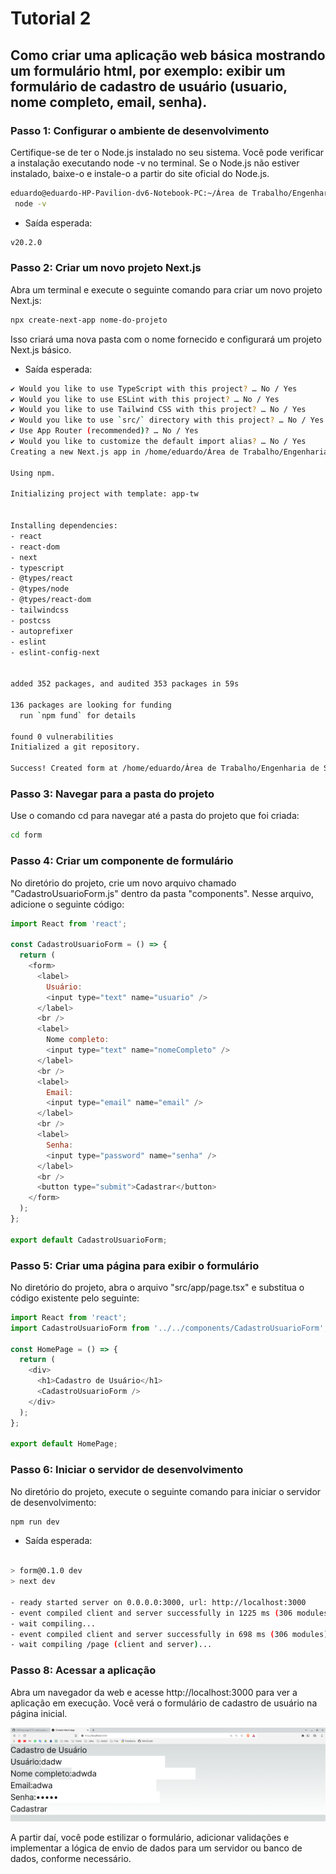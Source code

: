 # Tutorial 2 
## Como criar uma aplicação web básica mostrando um formulário html, por exemplo: exibir um formulário de cadastro de usuário (usuario, nome completo, email, senha).

### Passo 1: Configurar o ambiente de desenvolvimento
Certifique-se de ter o Node.js instalado no seu sistema. Você pode verificar a instalação executando node -v no terminal. Se o Node.js não estiver instalado, baixe-o e instale-o a partir do site oficial do Node.js.

```bash
eduardo@eduardo-HP-Pavilion-dv6-Notebook-PC:~/Área de Trabalho/Engenharia de Software II/Tutoriais/T2$
 node -v
```
- Saída esperada:
 
```bash
v20.2.0
```

### Passo 2: Criar um novo projeto Next.js

Abra um terminal e execute o seguinte comando para criar um novo projeto Next.js:

```bash
npx create-next-app nome-do-projeto
```

Isso criará uma nova pasta com o nome fornecido e configurará um projeto Next.js básico.
- Saída esperada:

```bash
✔ Would you like to use TypeScript with this project? … No / Yes
✔ Would you like to use ESLint with this project? … No / Yes
✔ Would you like to use Tailwind CSS with this project? … No / Yes
✔ Would you like to use `src/` directory with this project? … No / Yes
✔ Use App Router (recommended)? … No / Yes
✔ Would you like to customize the default import alias? … No / Yes
Creating a new Next.js app in /home/eduardo/Área de Trabalho/Engenharia de Software II/Tutoriais/T2/form.

Using npm.

Initializing project with template: app-tw 


Installing dependencies:
- react
- react-dom
- next
- typescript
- @types/react
- @types/node
- @types/react-dom
- tailwindcss
- postcss
- autoprefixer
- eslint
- eslint-config-next


added 352 packages, and audited 353 packages in 59s

136 packages are looking for funding
  run `npm fund` for details

found 0 vulnerabilities
Initialized a git repository.

Success! Created form at /home/eduardo/Área de Trabalho/Engenharia de Software II/Tutoriais/T2/form
```

### Passo 3: Navegar para a pasta do projeto
Use o comando cd para navegar até a pasta do projeto que foi criada:

```bash
cd form
```

### Passo 4: Criar um componente de formulário
No diretório do projeto, crie um novo arquivo chamado "CadastroUsuarioForm.js" dentro da pasta "components". Nesse arquivo, adicione o seguinte código:

```javascript
import React from 'react';

const CadastroUsuarioForm = () => {
  return (
    <form>
      <label>
        Usuário:
        <input type="text" name="usuario" />
      </label>
      <br />
      <label>
        Nome completo:
        <input type="text" name="nomeCompleto" />
      </label>
      <br />
      <label>
        Email:
        <input type="email" name="email" />
      </label>
      <br />
      <label>
        Senha:
        <input type="password" name="senha" />
      </label>
      <br />
      <button type="submit">Cadastrar</button>
    </form>
  );
};

export default CadastroUsuarioForm;
```

### Passo 5: Criar uma página para exibir o formulário
No diretório do projeto, abra o arquivo "src/app/page.tsx" e substitua o código existente pelo seguinte:

```javascript
import React from 'react';
import CadastroUsuarioForm from '../../components/CadastroUsuarioForm';

const HomePage = () => {
  return (
    <div>
      <h1>Cadastro de Usuário</h1>
      <CadastroUsuarioForm />
    </div>
  );
};

export default HomePage;
```

### Passo 6: Iniciar o servidor de desenvolvimento
No diretório do projeto, execute o seguinte comando para iniciar o servidor de desenvolvimento:

```bash
npm run dev
```

- Saída esperada:
```bash

> form@0.1.0 dev
> next dev

- ready started server on 0.0.0.0:3000, url: http://localhost:3000
- event compiled client and server successfully in 1225 ms (306 modules)
- wait compiling...
- event compiled client and server successfully in 698 ms (306 modules)
- wait compiling /page (client and server)...
```

### Passo 8: Acessar a aplicação
Abra um navegador da web e acesse http://localhost:3000 para ver a aplicação em execução. Você verá o formulário de cadastro de usuário na página inicial.

![Formulário de cadastro](Imagens/formularioCadastro.png)

A partir daí, você pode estilizar o formulário, adicionar validações e implementar a lógica de envio de dados para um servidor ou banco de dados, conforme necessário.
